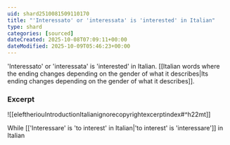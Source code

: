 ```yaml
---
uid: shard2510081509110170
title: "'Interessato' or 'interessata' is 'interested' in Italian"
type: shard
categories: [sourced]
dateCreated: 2025-10-08T07:09:11+00:00
dateModified: 2025-10-09T05:46:23+00:00
---
```

'Interessato' or 'interessata' is 'interested' in Italian. [[Italian words where the ending changes depending on the gender of what it describes|Its ending changes depending on the gender of what it describes]].
### Excerpt
![[eleftheriouIntroductionItalianignorecopyrightexcerptindex#^h22mt]]

While [['Interessare' is 'to interest' in Italian|'to interest' is 'interessare']] in Italian